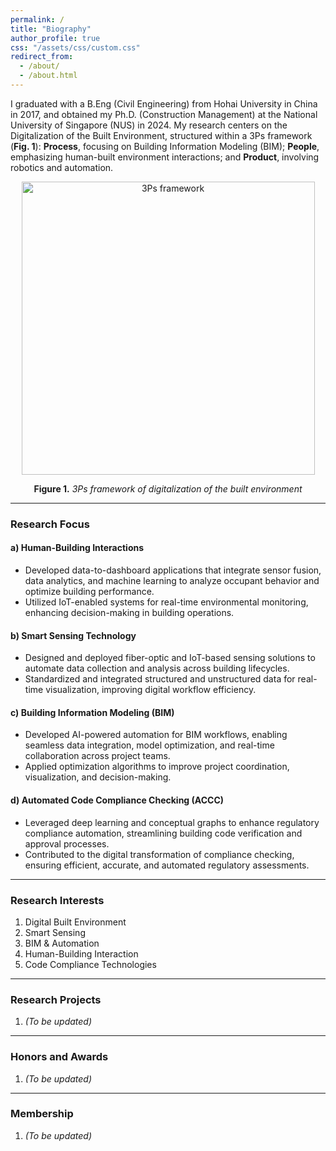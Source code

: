 ```yaml
---
permalink: /
title: "Biography"
author_profile: true
css: "/assets/css/custom.css"
redirect_from: 
  - /about/
  - /about.html
---
```



I graduated with a B.Eng (Civil Engineering) from Hohai University in China in 2017, and obtained my Ph.D. (Construction Management) at the National University of Singapore (NUS) in 2024. My research centers on the Digitalization of the Built Environment, structured within a 3Ps framework (**Fig. 1**): **Process**, focusing on Building Information Modeling (BIM); **People**, emphasizing human-built environment interactions; and **Product**, involving robotics and automation.

<div style="text-align: center;">
  <img width="469" alt="3Ps framework"
       src="https://github.com/user-attachments/assets/f52ff5d1-6aa5-4533-b5ae-f196ed6599e2"
       style="display: block; margin-left: auto; margin-right: auto;" />
  <p><strong>Figure 1.</strong> <em>3Ps framework of digitalization of the built environment</em></p>
</div>


---

### **Research Focus**

#### **a) Human-Building Interactions**
- Developed data-to-dashboard applications that integrate sensor fusion, data analytics, and machine learning to analyze occupant behavior and optimize building performance.  
- Utilized IoT-enabled systems for real-time environmental monitoring, enhancing decision-making in building operations.

#### **b) Smart Sensing Technology**
- Designed and deployed fiber-optic and IoT-based sensing solutions to automate data collection and analysis across building lifecycles.  
- Standardized and integrated structured and unstructured data for real-time visualization, improving digital workflow efficiency.

#### **c) Building Information Modeling (BIM)**
- Developed AI-powered automation for BIM workflows, enabling seamless data integration, model optimization, and real-time collaboration across project teams.  
- Applied optimization algorithms to improve project coordination, visualization, and decision-making.

#### **d) Automated Code Compliance Checking (ACCC)**
- Leveraged deep learning and conceptual graphs to enhance regulatory compliance automation, streamlining building code verification and approval processes.  
- Contributed to the digital transformation of compliance checking, ensuring efficient, accurate, and automated regulatory assessments.

---

### **Research Interests**
1. Digital Built Environment  
2. Smart Sensing  
3. BIM & Automation  
4. Human-Building Interaction  
5. Code Compliance Technologies  

---

### **Research Projects**
1. *(To be updated)*

---

### **Honors and Awards**
1. *(To be updated)*

---

### **Membership**
1. *(To be updated)*


